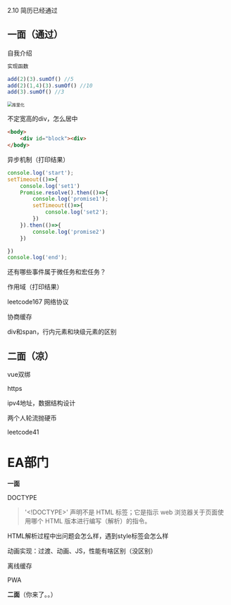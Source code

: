 2.10 简历已经通过

## 一面（通过）

自我介绍

```javascript
实现函数

add(2)(3).sumOf() //5
add(2)(1,4)(3).sumOf() //10
add(3).sumOf() //3
```

<img src="C:\Users\NHT\Desktop\前端复习\img\库里化.PNG" alt="库里化" style="zoom: 67%;" />



不定宽高的div，怎么居中

```html
<body>
	<div id="block"><div>
</body>
```

异步机制（打印结果）

```javascript
console.log('start');
setTimeout(()=>{
    console.log('set1')
    Promise.resolve().then(()=>{
        console.log('promise1');
        setTimeout(()=>{
            console.log('set2');
        })
    }).then(()=>{
        console.log('promise2')
    })

})
console.log('end');
```

还有哪些事件属于微任务和宏任务？

作用域（打印结果）

leetcode167
网络协议

协商缓存

div和span，行内元素和块级元素的区别



## 二面（凉）

vue双绑

https

ipv4地址，数据结构设计

两个人轮流抛硬币

leetcode41



# EA部门

**一面**

DOCTYPE

> '<!DOCTYPE>' 声明不是 HTML 标签；它是指示 web 浏览器关于页面使用哪个 HTML 版本进行编写（解析）的指令。 
>
> 

HTML解析过程中出问题会怎么样，遇到style标签会怎么样

动画实现：过渡、动画、JS，性能有啥区别（没区别）

离线缓存

PWA



**二面**（你来了。。）